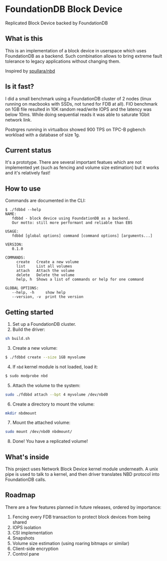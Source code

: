 # FoundationDB Block Device
Replicated Block Device backed by FoundationDB

## What is this
This is an implementation of a block device in userspace which uses FoundationDB as a backend.
Such combination allows to bring extreme fault tolerance to legacy applications without changing them.

Inspired by [spullara/nbd](https://github.com/spullara/nbd)

## Is it fast?
I did a small benchmark using a FoundationDB cluster of 2 nodes (linux running on macbooks with SSDs, 
not tuned for FDB at all).
FIO benchmark on 1GB file resulted in 10K random read/write IOPS and the latency was below 10ms.
While doing sequential reads it was able to saturate 1Gbit network link.

Postrgres running in virtualbox showed 900 TPS on TPC-B pgbench workload with a database of size 1g.

## Current status
It's a prototype. There are several important featues which are not implemented yet 
(such as fencing and volume size estimation) but it works and it's relatively fast!

## How to use
Commands are documented in the CLI:
```
$ ./fdbbd --help
NAME:
   fdbbd - block device using FoundationDB as a backend. 
   Our motto: still more performant and reliable than EBS

USAGE:
   fdbbd [global options] command [command options] [arguments...]

VERSION:
   0.1.0

COMMANDS:
     create   Create a new volume
     list     List all volumes
     attach   Attach the volume
     delete   Delete the volume
     help, h  Shows a list of commands or help for one command

GLOBAL OPTIONS:
   --help, -h     show help
   --version, -v  print the version
```

## Getting started

1. Set up a FoundationDB cluster.
2. Build the driver: 
```sh
sh build.sh
```
3. Create a new volume:
```sh
$ ./fdbbd create --size 1GB myvolume
```
4. If `nbd` kernel module is not loaded, load it:
```sh
$ sudo modprobe nbd
```
5. Attach the volume to the system:
```sh
sudo ./fdbbd attach --bpt 4 myvolume /dev/nbd0
```
6. Create a directory to mount the volume:
```sh
mkdir nbdmount
```
7. Mount the attached volume:
```sh
sudo mount /dev/nbd0 nbdmount/
```
8. Done! You have a replicated volume!

## What's inside
This project uses Network Block Device kernel module underneath. A unix pipe is used to talk to a kernel,
and then driver translates NBD protocol into FoundationDB calls.

## Roadmap
There are a few features planned in future releases, ordered by importance:

1. Fencing every FDB transaction to protect block devices from being shared
2. IOPS isolation
3. CSI implementation
4. Snapshots
5. Volume size estimation (using roaring bitmaps or similar)
6. Client-side encryption
7. Control pane 

